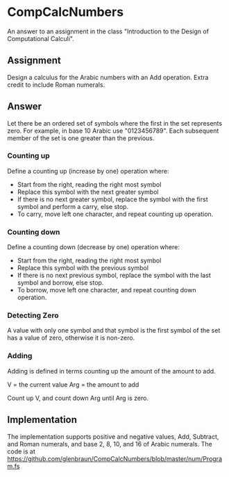 # CompCalcNumbers
An answer to an assignment in the class "Introduction to the Design of Computational Calculi".

## Assignment
Design a calculus for the Arabic numbers with an Add operation. Extra credit to include Roman numerals.

## Answer
Let there be an ordered set of symbols where the first in the set represents zero. For example, in base 10 Arabic use "0123456789". Each subsequent member of the set is one greater than the previous.

### Counting up
Define a counting up (increase by one) operation where:
* Start from the right, reading the right most symbol
* Replace this symbol with the next greater symbol
* If there is no next greater symbol, replace the symbol with the first symbol and perform a carry, else stop.
* To carry, move left one character, and repeat counting up operation.

### Counting down
Define a counting down (decrease by one) operation where:
* Start from the right, reading the right most symbol
* Replace this symbol with the previous symbol
* If there is no next previous symbol, replace the symbol with the last symbol and borrow, else stop.
* To borrow, move left one character, and repeat counting down operation.

### Detecting Zero
A value with only one symbol and that symbol is the first symbol of the set has a value of zero, otherwise it is non-zero.

### Adding
Adding is defined in terms counting up the amount of the amount to add. 

V = the current value
Arg = the amount to add

Count up V, and count down Arg until Arg is zero.

## Implementation
The implementation supports positive and negative values, Add, Subtract, and Roman numerals, and base 2, 8, 10, and 16 of Arabic numerals. The code is at https://github.com/glenbraun/CompCalcNumbers/blob/master/num/Program.fs

